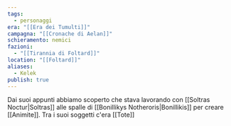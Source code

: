 ```yaml
---
tags:
  - personaggi
era: "[[Era dei Tumulti]]"
campagna: "[[Cronache di Aelan]]"
schieramento: nemici
fazioni:
  - "[[Tirannia di Foltard]]"
location: "[[Foltard]]"
aliases:
  - Kelek
publish: true
---
```

Dai suoi appunti abbiamo scoperto che stava lavorando con [[Soltras Noctur|Soltras]] alle spalle di [[Bonillikys Notheroris|Bonillikis]] per creare [[Animite]]. Tra i suoi soggetti c'era [[Tote]]